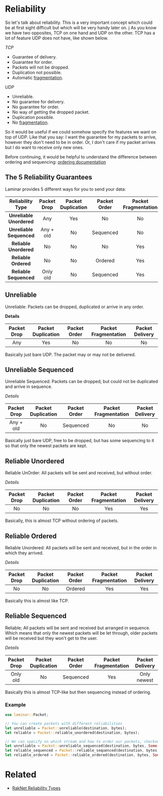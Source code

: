 # Reliability

So let's talk about reliability. 
This is a very important concept which could be at first sight difficult but which will be very handy later on.
j
As you know we have two opposites, TCP on one hand and UDP on the other. 
TCP has a lot of feature UDP does not have, like shown below.

_TCP_
- Guarantee of delivery.
- Guarantee for order.
- Packets will not be dropped.
- Duplication not possible.
- Automatic [fragmentation](./../fragmentation.md).

_UDP_
- Unreliable.
- No guarantee for delivery.
- No guarantee for order.
- No way of getting the dropped packet.
- Duplication possible.
- No [fragmentation](./../fragmentation.md).

So it would be useful if we could somehow specify the features we want on top of UDP. 
Like that you say: I want the guarantee for my packets to arrive, however they don't need to be in order. 
Or, I don't care if my packet arrives but I do want to receive only new ones.

Before continuing, it would be helpful to understand the difference between ordering and sequencing: [ordering documentation](ordering.md)

## The 5 Reliability Guarantees
Laminar provides 5 different ways for you to send your data:

| Reliability Type             | Packet Drop     | Packet Duplication | Packet Order     | Packet Fragmentation |Packet Delivery|
| :-------------:              | :-------------: | :-------------:    | :-------------:  | :-------------:      | :-------------:
|   **Unreliable Unordered**   |       Any       |      Yes           |     No           |      No              |   No
|   **Unreliable Sequenced**   |    Any + old    |      No            |     Sequenced    |      No              |   No
|   **Reliable Unordered**     |       No        |      No            |     No           |      Yes             |   Yes
|   **Reliable Ordered**       |       No        |      No            |     Ordered      |      Yes             |   Yes
|   **Reliable Sequenced**     |    Only old     |      No            |     Sequenced    |      Yes             |   Only newest


## Unreliable
Unreliable: Packets can be dropped, duplicated or arrive in any order.

**Details**

| Packet Drop     | Packet Duplication | Packet Order     | Packet Fragmentation | Packet Delivery |
| :-------------: | :-------------:    | :-------------:  | :-------------:      | :-------------: |
|       Any       |      Yes           |     No           |      No              |   No

Basically just bare UDP. The packet may or may not be delivered.

## Unreliable Sequenced
Unreliable Sequenced: Packets can be dropped, but could not be duplicated and arrive in sequence.

*Details*

| Packet Drop     | Packet Duplication | Packet Order     | Packet Fragmentation | Packet Delivery |
| :-------------: | :-------------:    | :-------------:  | :-------------:      | :-------------: |
|    Any + old    |      No            |     Sequenced    |      No              |   No

Basically just bare UDP, free to be dropped, but has some sequencing to it so that only the newest packets are kept.

## Reliable Unordered
Reliable UnOrder: All packets will be sent and received, but without order.

*Details*

|   Packet Drop   | Packet Duplication | Packet Order     | Packet Fragmentation | Packet Delivery |
| :-------------: | :-------------:    | :-------------:  | :-------------:      | :-------------: |
|       No        |      No            |     No           |      Yes             |   Yes

Basically, this is almost TCP without ordering of packets.

## Reliable Ordered
Reliable Unordered: All packets will be sent and received, but in the order in which they arrived.

*Details*

|   Packet Drop   | Packet Duplication | Packet Order     | Packet Fragmentation | Packet Delivery |
| :-------------: | :-------------:    | :-------------:  | :-------------:      | :-------------: |
|       No        |      No            |     Ordered      |      Yes             |   Yes

Basically this is almost like TCP.

## Reliable Sequenced
Reliable; All packets will be sent and received but arranged in sequence.
Which means that only the newest packets will be let through, older packets will be received but they won't get to the user.

*Details*

|   Packet Drop   | Packet Duplication | Packet Order     | Packet Fragmentation | Packet Delivery |
| :-------------: | :-------------:    | :-------------:  | :-------------:      | :-------------: |
|    Only old     |      No            |     Sequenced    |      Yes             |   Only newest

Basically this is almost TCP-like but then sequencing instead of ordering.


### Example
```rust
use laminar::Packet;

// You can create packets with different reliabilities
let unreliable = Packet::unreliable(destination, bytes);
let reliable = Packet::reliable_unordered(destination, bytes);

// We can specify on which stream and how to order our packets, checkout our book and documentation for more information
let unreliable = Packet::unreliable_sequenced(destination, bytes, Some(1));
let reliable_sequenced = Packet::reliable_sequenced(destination, bytes, Some(2));
let reliable_ordered = Packet::reliable_ordered(destination, bytes, Some(3));
```

# Related
- [RakNet Reliability Types](http://www.jenkinssoftware.com/raknet/manual/reliabilitytypes.html)